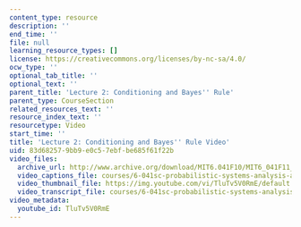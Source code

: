 ```yaml
---
content_type: resource
description: ''
end_time: ''
file: null
learning_resource_types: []
license: https://creativecommons.org/licenses/by-nc-sa/4.0/
ocw_type: ''
optional_tab_title: ''
optional_text: ''
parent_title: 'Lecture 2: Conditioning and Bayes'' Rule'
parent_type: CourseSection
related_resources_text: ''
resource_index_text: ''
resourcetype: Video
start_time: ''
title: 'Lecture 2: Conditioning and Bayes'' Rule Video'
uid: 83d68257-9bb9-e0c5-7ebf-be685f61f22b
video_files:
  archive_url: http://www.archive.org/download/MIT6.041F10/MIT6_041F11_lec02_300k.mp4
  video_captions_file: courses/6-041sc-probabilistic-systems-analysis-and-applied-probability-fall-2013/TluTv5V0RmE_captions.webvtt
  video_thumbnail_file: https://img.youtube.com/vi/TluTv5V0RmE/default.jpg
  video_transcript_file: courses/6-041sc-probabilistic-systems-analysis-and-applied-probability-fall-2013/TluTv5V0RmE_transcript.pdf
video_metadata:
  youtube_id: TluTv5V0RmE
---
```

